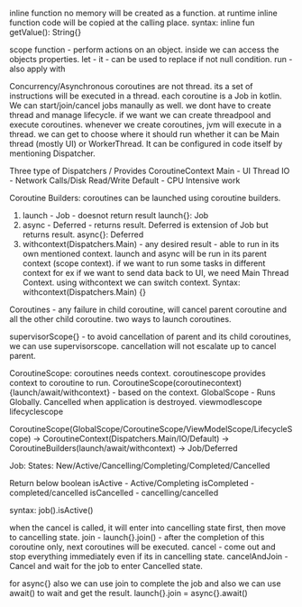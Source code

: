 

inline function
  no memory will be created as a function. at runtime inline function code will be copied at the calling place.
  syntax: inline fun getValue(): String{} 
  
scope function - perform actions on an object. inside we can access the objects properties.
let - it - can be used to replace if not null condition. 
run - 
also 
apply
with

Concurrency/Asynchronous
coroutines are not thread. its a set of instructions will be executed in a thread. each coroutine is a Job in kotlin. We can start/join/cancel jobs manaully as well. 
we dont have to create thread and manage lifecycle. if we want we can create threadpool and execute coroutines.
whenever we create coroutines, jvm will execute in a thread. we can get to choose where it should run whether it can be Main thread (mostly UI) or WorkerThread.
It can be configured in code itself by mentioning Dispatcher.

Three type of Dispatchers / Provides CoroutineContext
Main - UI Thread
IO - Network Calls/Disk Read/Write
Default - CPU Intensive work

Coroutine Builders: coroutines can be launched using coroutine builders. 
1. launch - Job - doesnot return result
     launch{}: Job
2. async - Deferred - returns result. Deferred is extension of Job but returns result. 
     async{}: Deferred<T>
3. withcontext(Dispatchers.Main) - any desired result - able to run in its own mentioned context.
      launch and async will be run in its parent context (scope context). if we want to run some tasks in different context
      for ex if we want to send data back to UI, we need Main Thread Context. using withcontext we can switch context.
      Syntax:  withcontext(Dispatchers.Main) {}

Coroutines - any failure in child coroutine, will cancel parent coroutine and all the other child coroutine.
two ways to launch coroutines.

supervisorScope{} - to avoid cancellation of parent and its child coroutines, we can use supervisorscope.
                  cancellation will not escalate up to cancel parent.
                  
CoroutineScope:
coroutines needs context. coroutinescope provides context to coroutine to run. 
CoroutineScope(coroutinecontext){launch/await/withcontext} - based on the context.
GlobalScope - Runs Globally. Cancelled when application is destroyed.
viewmodlescope
lifecyclescope

CoroutineScope(GlobalScope/CoroutineScope/ViewModelScope/LifecycleScope) -> CoroutineContext(Dispatchers.Main/IO/Default) -> CoroutineBuilders(launch/await/withcontext) -> Job/Deferred


Job:
States: New/Active/Cancelling/Completing/Completed/Cancelled

Return below boolean
isActive - Active/Completing
isCompleted - completed/cancelled
isCancelled - cancelling/cancelled

syntax: job().isActive()

when the cancel is called, it will enter into cancelling state first, then move to cancelling state.
join - launch{}.join() - after the completion of this coroutine only, next coroutines will be executed. 
cancel - come out and stop everything immediately even if its in cancelling state. 
cancelAndJoin - Cancel and wait for the job to enter Cancelled state. 

for async{} also we can use join to complete the job and also we can use await() to wait and get the result. 
launch{}.join = async{}.await()


